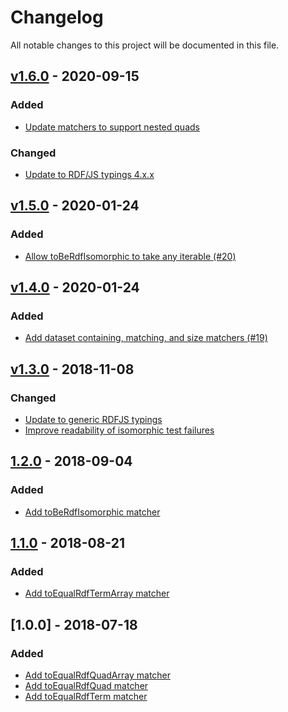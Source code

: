 # Changelog
All notable changes to this project will be documented in this file.

<a name="v1.6.0"></a>
## [v1.6.0](https://github.com/rubensworks/jest-rdf/compare/v1.5.0...v1.6.0) - 2020-09-15

### Added
* [Update matchers to support nested quads](https://github.com/rubensworks/jest-rdf/commit/899e8e2493172e7393b84d126bedfceeef61795d)

### Changed
* [Update to RDF/JS typings 4.x.x](https://github.com/rubensworks/jest-rdf/commit/c02c151ec8c364540b7f78cbc48ded7cdb11a191)

<a name="v1.5.0"></a>
## [v1.5.0](https://github.com/rubensworks/jest-rdf/compare/v1.4.0...v1.5.0) - 2020-01-24

### Added
* [Allow toBeRdfIsomorphic to take any iterable (#20)](https://github.com/rubensworks/jest-rdf/commit/f9011cb1f382bf777ea78b267b91e316d2a77cb6)

<a name="v1.4.0"></a>
## [v1.4.0](https://github.com/rubensworks/jest-rdf/compare/v1.3.0...v1.4.0) - 2020-01-24

### Added
* [Add dataset containing, matching, and size matchers (#19)](https://github.com/rubensworks/jest-rdf/commit/3d658d2a1f0fd70a158ee357e54c53772487e3f2)

<a name="v1.3.0"></a>
## [v1.3.0](https://github.com/rubensworks/jest-rdf/compare/v1.2.0...v1.3.0) - 2018-11-08

### Changed
* [Update to generic RDFJS typings](https://github.com/rubensworks/jest-rdf/commit/9e7809fe611f46ee99dfac5856e649a6e76fa68b)
* [Improve readability of isomorphic test failures](https://github.com/rubensworks/jest-rdf/commit/174ac4cad6288be0e67782d243c8dcde15bdc120)

<a name="1.2.0"></a>
## [1.2.0](https://github.com/rubensworks/jest-rdf/compare/v1.1.0...v1.2.0) - 2018-09-04
### Added
- [Add toBeRdfIsomorphic matcher](https://github.com/rubensworks/jest-rdf/commit/d7b84acdf15519bcb17172d04c6b3053ef9f0045)

<a name="1.1.0"></a>
## [1.1.0](https://github.com/rubensworks/jest-rdf/compare/v1.0.0...v1.1.0) - 2018-08-21
### Added
- [Add toEqualRdfTermArray matcher](https://github.com/rubensworks/jest-rdf/commit/1e27f2cfd61b08bfe018d30de2f9fb19440a9e57)

<a name="1.0.0"></a>
## [1.0.0] - 2018-07-18
### Added
- [Add toEqualRdfQuadArray matcher](https://github.com/rubensworks/jest-rdf/commit/7be13f4f974c4f0415a064e694673c7f4a3fc5b2)
- [Add toEqualRdfQuad matcher](https://github.com/rubensworks/jest-rdf/commit/c0dc417e7b626b53d9654a82d74514e81f90cf01)
- [Add toEqualRdfTerm matcher](https://github.com/rubensworks/jest-rdf/commit/1934281afd26252b452cf978e2731a777327f64d)
